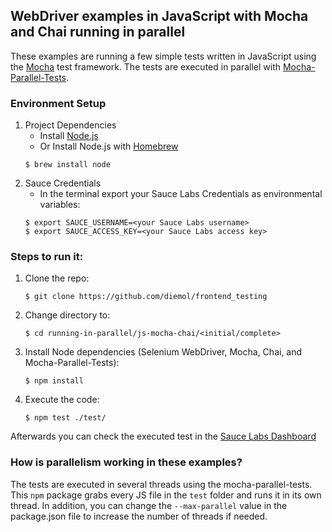 ## WebDriver examples in JavaScript with Mocha and Chai running in parallel

These examples are running a few simple tests written in JavaScript using the [Mocha](https://mochajs.org/) test
framework. The tests are executed in parallel with [Mocha-Parallel-Tests](https://www.npmjs.com/package/mocha-parallel-tests).

### Environment Setup

1. Project Dependencies
    * Install [Node.js](https://nodejs.org/en/)
    * Or Install Node.js with [Homebrew](http://brew.sh/)
    ```
    $ brew install node
    ```
2. Sauce Credentials
    * In the terminal export your Sauce Labs Credentials as environmental variables:
    ```
    $ export SAUCE_USERNAME=<your Sauce Labs username>
    $ export SAUCE_ACCESS_KEY=<your Sauce Labs access key>
    ```

### Steps to run it:

1. Clone the repo:

    ```
    $ git clone https://github.com/diemol/frontend_testing
    ```
1. Change directory to:

    ```
    $ cd running-in-parallel/js-mocha-chai/<initial/complete>
    ```
1. Install Node dependencies (Selenium WebDriver, Mocha, Chai, and Mocha-Parallel-Tests):

    ```
    $ npm install
    ```
1. Execute the code:

	```
	$ npm test ./test/
	```

Afterwards you can check the executed test in the [Sauce Labs Dashboard](https://saucelabs.com/beta/dashboard/)

### How is parallelism working in these examples?


The tests are executed in several threads using the mocha-parallel-tests. This `npm` package grabs every JS file in
the `test` folder and runs it in its own thread. In addition, you can change the `--max-parallel` value in the
package.json file to increase the number of threads if needed.


